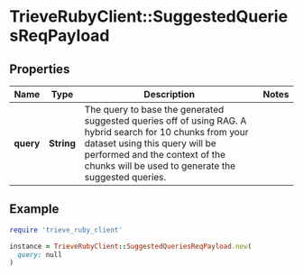 # TrieveRubyClient::SuggestedQueriesReqPayload

## Properties

| Name | Type | Description | Notes |
| ---- | ---- | ----------- | ----- |
| **query** | **String** | The query to base the generated suggested queries off of using RAG. A hybrid search for 10 chunks from your dataset using this query will be performed and the context of the chunks will be used to generate the suggested queries. |  |

## Example

```ruby
require 'trieve_ruby_client'

instance = TrieveRubyClient::SuggestedQueriesReqPayload.new(
  query: null
)
```

